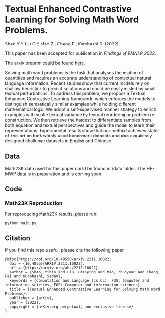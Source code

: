 # Textual Enhanced Contrastive Learning for Solving Math Word Problems.
Shen Y.\*, Liu Q.\*, Mao Z., Cheng F., Kurohashi S. (2022)

This paper has been accepted for publication in *Findings of EMNLP 2022*.

The arxiv preprint could be found [here](https://arxiv.org/abs/2211.16022).

Solving math word problems is the task that analyses the relation of quantities and requires an accurate understanding of contextual natural language information. Recent studies show that current models rely on shallow heuristics to predict solutions and could be easily misled by small textual perturbations. To address this problem, we propose a Textual Enhanced Contrastive Learning framework, which enforces the models to distinguish semantically similar examples while holding different mathematical logic. We adopt a self-supervised manner strategy to enrich examples with subtle textual variance by textual reordering or problem re-construction. We then retrieve the hardest to differentiate samples from both equation and textual perspectives and guide the model to learn their representations. Experimental results show that our method achieves state-of-the-art on both widely used benchmark datasets and also exquisitely designed challenge datasets in English and Chinese. 


## Data

Math23K data used for this paper could be found in /data folder. The HE-MWP data is in preparation and is coming soon.


## Code

### Math23K Reproduction

For reproducing Math23K results, please run:

```
python main.py
```


## Citation



If you find this repo useful, please cite the following paper:

```
@misc{https://doi.org/10.48550/arxiv.2211.16022,
  doi = {10.48550/ARXIV.2211.16022},
  url = {https://arxiv.org/abs/2211.16022},
  author = {Shen, Yibin and Liu, Qianying and Mao, Zhuoyuan and Cheng, Fei and Kurohashi, Sadao},
  keywords = {Computation and Language (cs.CL), FOS: Computer and information sciences, FOS: Computer and information sciences},
  title = {Textual Enhanced Contrastive Learning for Solving Math Word Problems},
  publisher = {arXiv},
  year = {2022},
  copyright = {arXiv.org perpetual, non-exclusive license}
}

```
